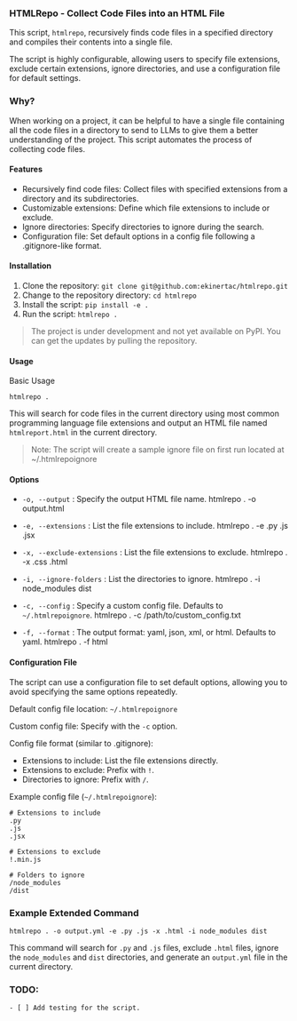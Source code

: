 ### HTMLRepo - Collect Code Files into an HTML File

This script, `htmlrepo`, recursively finds code files in a specified 
directory and compiles their contents into a single file. 

The script is highly configurable, allowing users to specify file extensions, 
exclude certain extensions, ignore directories, and use a configuration file for default settings.

### Why?

When working on a project, it can be helpful to have a single file containing all the code files in a directory to send 
to LLMs to give them a better understanding of the project. This script automates the process of collecting code files.

#### Features

- Recursively find code files: Collect files with specified extensions from a directory and its subdirectories.
- Customizable extensions: Define which file extensions to include or exclude.
- Ignore directories: Specify directories to ignore during the search.
- Configuration file: Set default options in a config file following a .gitignore-like format.

#### Installation

1. Clone the repository: `git clone git@github.com:ekinertac/htmlrepo.git`
2. Change to the repository directory: `cd htmlrepo`
3. Install the script: `pip install -e .`
4. Run the script: `htmlrepo .`

> The project is under development and not yet available on PyPI. You can get the updates by pulling the repository.

#### Usage

Basic Usage

    htmlrepo .

This will search for code files in the current directory using most common programming language file extensions
and output an HTML file named `htmlreport.html` in the current directory.

> Note: The script will create a sample ignore file on first run located at ~/.htmlrepoignore


#### Options

- `-o, --output` : Specify the output HTML file name.
    htmlrepo . -o output.html

- `-e, --extensions` : List the file extensions to include.
    htmlrepo . -e .py .js .jsx

- `-x, --exclude-extensions` : List the file extensions to exclude.
    htmlrepo . -x .css .html

- `-i, --ignore-folders` : List the directories to ignore.
    htmlrepo . -i node_modules dist

- `-c, --config` : Specify a custom config file. Defaults to `~/.htmlrepoignore`.
    htmlrepo . -c /path/to/custom_config.txt

- `-f, --format` : The output format: yaml, json, xml, or html. Defaults to yaml.
    htmlrepo . -f html


#### Configuration File

The script can use a configuration file to set default options, allowing you to avoid specifying the same options repeatedly.

Default config file location: `~/.htmlrepoignore`

Custom config file: Specify with the `-c` option.

Config file format (similar to .gitignore):

- Extensions to include: List the file extensions directly.
- Extensions to exclude: Prefix with `!`.
- Directories to ignore: Prefix with `/`.

Example config file (`~/.htmlrepoignore`):

    # Extensions to include
    .py
    .js
    .jsx

    # Extensions to exclude
    !.min.js

    # Folders to ignore
    /node_modules
    /dist


### Example Extended Command

    htmlrepo . -o output.yml -e .py .js -x .html -i node_modules dist

This command will search for `.py` and `.js` files, exclude `.html` files, 
ignore the `node_modules` and `dist` directories, and generate an `output.yml` 
file in the current directory.

### TODO:

    - [ ] Add testing for the script.


